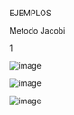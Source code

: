 EJEMPLOS

Metodo Jacobi

1

![image](https://github.com/xlmdn/problemario/assets/147437527/d02259bc-0e18-42fe-b579-1ff2b74db4dc)

![image](https://github.com/xlmdn/problemario/assets/147437527/e117a711-8f35-4440-acbd-a836aec98a73)

![image](https://github.com/xlmdn/problemario/assets/147437527/8b13212c-74fd-4ca8-9b58-43e87e18d3fb)

